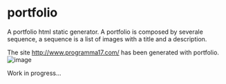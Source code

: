 # portfolio

A portfolio html static generator. A portfolio is composed by severale sequence, a sequence is a list of images with a title and a description.

The site http://www.programma17.com/ has been generated with portfolio.
![image](https://user-images.githubusercontent.com/4716015/140662359-6c9d9d64-a23a-49e6-8b95-8c1fa721ae0f.png)

Work in progress...
